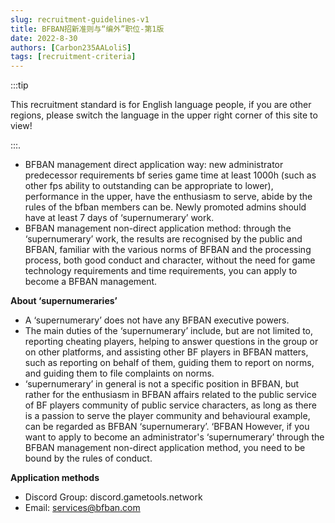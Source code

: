 ```yaml
---
slug: recruitment-guidelines-v1
title: BFBAN招新准则与“编外”职位-第1版
date: 2022-8-30
authors: [Carbon235AALoliS]
tags: [recruitment-criteria]
---
```


:::tip

This recruitment standard is for English language people, if you are other regions, please switch the language in the upper right corner of this site to view!

:::.

  * BFBAN management direct application way: new administrator predecessor requirements bf series game time at least 1000h (such as other fps ability to outstanding can be appropriate to lower), performance in the upper, have the enthusiasm to serve, abide by the rules of the bfban members can be. Newly promoted admins should have at least 7 days of ‘supernumerary’ work.
  * BFBAN management non-direct application method: through the ‘supernumerary’ work, the results are recognised by the public and BFBAN, familiar with the various norms of BFBAN and the processing process, both good conduct and character, without the need for game technology requirements and time requirements, you can apply to become a BFBAN management.

**About ‘supernumeraries’**
  * A ‘supernumerary’ does not have any BFBAN executive powers.
  * The main duties of the ‘supernumerary’ include, but are not limited to, reporting cheating players, helping to answer questions in the group or on other platforms, and assisting other BF players in BFBAN matters, such as reporting on behalf of them, guiding them to report on norms, and guiding them to file complaints on norms.
  * ‘supernumerary’ in general is not a specific position in BFBAN, but rather for the enthusiasm in BFBAN affairs related to the public service of BF players community of public service characters, as long as there is a passion to serve the player community and behavioural example, can be regarded as BFBAN ‘supernumerary’. ‘BFBAN However, if you want to apply to become an administrator's ‘supernumerary’ through the BFBAN management non-direct application method, you need to be bound by the rules of conduct.

**Application methods**
  - Discord Group: discord.gametools.network
  - Email: services@bfban.com
